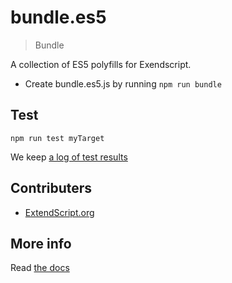 # bundle.es5

> Bundle

A collection of ES5 polyfills for Exendscript.

- Create bundle.es5.js by running `npm run bundle`

## Test

    npm run test myTarget

We keep [a log of test results](./test/results_log.md)

## Contributers

  * [ExtendScript.org](https://github.com/ExtendScript)


## More info

Read [the docs](../docs/README.md)
